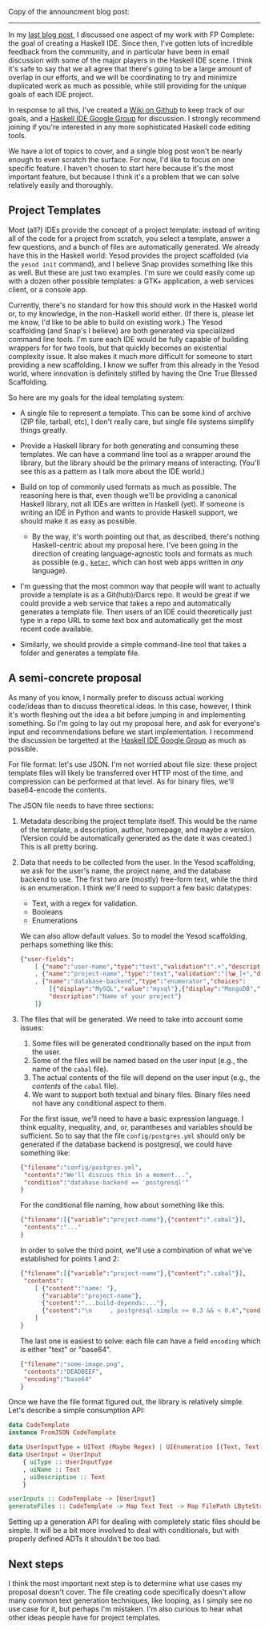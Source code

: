 Copy of the announcment blog post:

* * *

In my [last blog
post](http://www.yesodweb.com/blog/2012/09/building-haskell-ide), I discussed
one aspect of my work with FP Complete: the goal of creating a Haskell IDE.
Since then, I've gotten lots of incredible feedback from the community, and in
particular have been in email discussion with some of the major players in the
Haskell IDE scene. I think it's safe to say that we all agree that there's
going to be a large amount of overlap in our efforts, and we will be
coordinating to try and minimize duplicated work as much as possible, while
still providing for the unique goals of each IDE project.

In response to all this, I've created a [Wiki on
Github](https://github.com/fpco/haskell-ide/wiki) to keep track of our goals,
and a [Haskell IDE Google Group](https://groups.google.com/d/forum/haskell-ide)
for discussion. I strongly recommend joining if you're interested in any more
sophisticated Haskell code editing tools.

We have a lot of topics to cover, and a single blog post won't be nearly enough
to even scratch the surface. For now, I'd like to focus on one specific
feature. I haven't chosen to start here because it's the most important
feature, but because I think it's a problem that we can solve relatively easily
and thoroughly.

## Project Templates

Most (all?) IDEs provide the concept of a project template: instead of writing
all of the code for a project from scratch, you select a template, answer a few
questions, and a bunch of files are automatically generated. We already have
this in the Haskell world: Yesod provides the project scaffolded (via the
`yesod init` command), and I believe Snap provides something like this as well.
But these are just two examples. I'm sure we could easily come up with a dozen
other possible templates: a GTK+ application, a web services client, or a
console app.

Currently, there's no standard for how this should work in the Haskell world
or, to my knowledge, in the non-Haskell world either. (If there is, please let
me know, I'd like to be able to build on existing work.) The Yesod scaffolding (and
Snap's I believe) are both generated via specialized command line tools. I'm
sure each IDE would be fully capable of building wrappers for for two tools,
but that quickly becomes an existential complexity issue. It also makes it much
more difficult for someone to start providing a new scaffolding. I know we
suffer from this already in the Yesod world, where innovation is definitely
stifled by having the One True Blessed Scaffolding.

So here are my goals for the ideal templating system:

*   A single file to represent a template. This can be some kind of archive (ZIP
    file, tarball, etc), I don't really care, but single file systems simplify
    things greatly.

*   Provide a Haskell library for both generating and consuming these
    templates. We can have a command line tool as a wrapper around the library,
    but the library should be the primary means of interacting. (You'll see this as
    a pattern as I talk more about the IDE world.)

*   Build on top of commonly used formats as much as possible. The reasoning
    here is that, even though we'll be providing a canonical Haskell library,
    not all IDEs are written in Haskell (yet). If someone is writing an IDE in
    Python and wants to provide Haskell support, we should make it as easy as
    possible.

    *   By the way, it's worth pointing out that, as described, there's nothing
        Haskell-centric about my proposal here. I've been going in the
        direction of creating language-agnostic tools and formats as much as possible
        (e.g., [`keter`](http://hackage.haskell.org/package/keter), which can host web
        apps written in *any* language).

*   I'm guessing that the most common way that people will want to actually
    provide a template is as a Git(hub)/Darcs repo. It would be great if we
    could provide a web service that takes a repo and automatically generates a
    template file. Then users of an IDE could theoretically just type in a repo URL
    to some text box and automatically get the most recent code available.

*   Similarly, we should provide a simple command-line tool that takes a folder
    and generates a template file.

## A semi-concrete proposal

As many of you know, I normally prefer to discuss actual working code/ideas
than to discuss theoretical ideas. In this case, however, I think it's worth
fleshing out the idea a bit before jumping in and implementing something. So
I'm going to lay out my proposal here, and ask for everyone's input and
recommendations before we start implementation. I recommend the discussion be
targetted at the [Haskell IDE Google
Group](https://groups.google.com/d/forum/haskell-ide) as much as possible.

For file format: let's use JSON. I'm not worried about file size: these project
template files will likely be transferred over HTTP most of the time, and
compression can be performed at that level. As for binary files, we'll
base64-encode the contents.

The JSON file needs to have three sections:

1.  Metadata describing the project template itself. This would be the name of
    the template, a description, author, homepage, and maybe a version.
    (Version could be automatically generated as the date it was created.) This is
    all pretty boring.

2.  Data that needs to be collected from the user. In the Yesod scaffolding, we
    ask for the user's name, the project name, and the database backend to use.
    The first two are (mostly) free-form text, while the third is an enumeration. I
    think we'll need to support a few basic datatypes:

    * Text, with a regex for validation.
    * Booleans
    * Enumerations

    We can also allow default values. So to model the Yesod scaffolding,
    perhaps something like this:

    ~~~json
    {"user-fields":
        [ {"name":"user-name","type":"text","validation":".+","description":"Your name"}
        , {"name":"project-name","type":"text","validation":"[\w_]+","description":"Name of your project"}
        , {"name":"database-backend","type":"enumerator","choices":
            [{"display":"MySQL","value":"mysql"},{"display":"MongoDB","value":"mongodb"}],
            "description":"Name of your project"}
        ]}
    ~~~

3.  The files that will be generated. We need to take into account some issues:

    1. Some files will be generated conditionally based on the input from the user.
    2. Some of the files will be named based on the user input (e.g., the name of the `cabal` file).
    3. The actual contents of the file will depend on the user input (e.g., the *contents* of the `cabal` file).
    4. We want to support both textual and binary files. Binary files need not have any conditional aspect to them.

    For the first issue, we'll need to have a basic expression language. I
    think equality, inequality, and, or, parantheses and variables should be
    sufficient. So to say that the file `config/postgres.yml` should only be
    generated if the database backend is postgresql, we could have something like:

    ~~~json
    {"filename":"config/postgres.yml",
     "contents":"We'll discuss this in a moment...",
     "condition":"database-backend == 'postgresql'"
    }
    ~~~

    For the conditional file naming, how about something like this:

    ~~~json
    {"filename":[{"variable":"project-name"},{"content":".cabal"}],
     "contents":"..."
    }
    ~~~

    In order to solve the third point, we'll use a combination of what we've established for points 1 and 2:

    ~~~json
    {"filename":[{"variable":"project-name"},{"content":".cabal"}],
     "contents":
        [ {"content":"name: "},
          {"variable":"project-name"},
          {"content":"...build-depends:..."},
          {"content":"\n     , postgresql-simple >= 0.3 && < 0.4","condition":"database-backend == 'postgresql'"}
        ]
    }
    ~~~

    The last one is easiest to solve: each file can have a field `encoding` which is either "text" or "base64".

    ~~~json
    {"filename":"some-image.png",
     "contents":"DEADBEEF",
     "encoding":"base64"
    }
    ~~~

Once we have the file format figured out, the library is relatively simple. Let's describe a simple consumption API:

~~~haskell
data CodeTemplate
instance FromJSON CodeTemplate

data UserInputType = UIText (Maybe Regex) | UIEnumeration [(Text, Text)] | UIBool
data UserInput = UserInput
    { uiType :: UserInputType
    , uiName :: Text
    , uiDescription :: Text
    }

userInputs :: CodeTemplate -> [UserInput]
generateFiles :: CodeTemplate -> Map Text Text -> Map FilePath LByteString
~~~

Setting up a generation API for dealing with completely static files should be
simple. It will be a bit more involved to deal with conditionals, but with
properly defined ADTs it shouldn't be too bad.

## Next steps

I think the most important next step is to determine what use cases my proposal
doesn't cover. The file creating code specifically doesn't allow many common
text generation techniques, like looping, as I simply see no use case for it,
but perhaps I'm mistaken. I'm also curious to hear what other ideas people have
for project templates.

